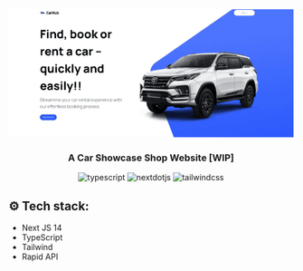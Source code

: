 <div align="center">
  <img src="https://github.com/yyz13th/cr_shwcs/blob/main/public/ch_prev.gif" /> 
  <br /> 
  <h3 align="center">A Car Showcase Shop Website [WIP]</h3>
  <img src="https://img.shields.io/badge/-TypeScript-black?style=for-the-badge&logoColor=white&logo=typescript&color=3178C6" alt="typescript" />
  <img src="https://img.shields.io/badge/-Next_JS-black?style=for-the-badge&logoColor=white&logo=nextdotjs&color=000000" alt="nextdotjs" />
  <img src="https://img.shields.io/badge/-Tailwind_CSS-black?style=for-the-badge&logoColor=white&logo=tailwindcss&color=06B6D4" alt="tailwindcss" />
</div>

## ⚙️ Tech stack:
- Next JS 14
- TypeScript
- Tailwind
- Rapid API
